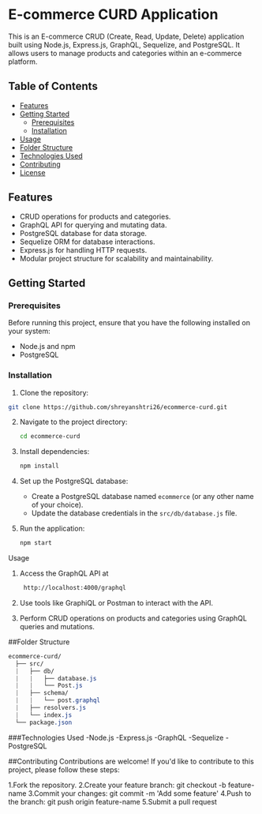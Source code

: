 # E-commerce CURD Application

This is an E-commerce CRUD (Create, Read, Update, Delete) application built using Node.js, Express.js, GraphQL, Sequelize, and PostgreSQL. It allows users to manage products and categories within an e-commerce platform.

## Table of Contents

- [Features](#features)
- [Getting Started](#getting-started)
  - [Prerequisites](#prerequisites)
  - [Installation](#installation)
- [Usage](#usage)
- [Folder Structure](#folder-structure)
- [Technologies Used](#technologies-used)
- [Contributing](#contributing)
- [License](#license)

## Features

- CRUD operations for products and categories.
- GraphQL API for querying and mutating data.
- PostgreSQL database for data storage.
- Sequelize ORM for database interactions.
- Express.js for handling HTTP requests.
- Modular project structure for scalability and maintainability.

## Getting Started

### Prerequisites

Before running this project, ensure that you have the following installed on your system:

- Node.js and npm
- PostgreSQL

### Installation

1. Clone the repository:

```bash
git clone https://github.com/shreyanshtri26/ecommerce-curd.git
```
2. Navigate to the project directory:

    ```bash
    cd ecommerce-curd
    ```

3. Install dependencies:

    ```bash
    npm install
    ```

4. Set up the PostgreSQL database:

    - Create a PostgreSQL database named `ecommerce` (or any other name of your choice).
    - Update the database credentials in the `src/db/database.js` file.

5. Run the application:

    ```bash
    npm start
    ```

Usage
1. Access the GraphQL API at

    ```cmd
     http://localhost:4000/graphql
    ```
2. Use tools like GraphiQL or Postman to interact with the API.
3. Perform CRUD operations on products and categories using GraphQL queries and mutations.

##Folder Structure

```css
ecommerce-curd/
  ├── src/
  |   ├── db/
  |   |   ├── database.js
  |   |   └── Post.js
  |   ├── schema/
  |   |   └── post.graphql
  |   ├── resolvers.js
  |   └── index.js
  └── package.json
```

###Technologies Used
-Node.js
-Express.js
-GraphQL
-Sequelize
-PostgreSQL

##Contributing
    Contributions are welcome! If you'd like to contribute to this project,
    please follow these steps:

1.Fork the repository.
2.Create your feature branch: git checkout -b feature-name
3.Commit your changes: git commit -m 'Add some feature'
4.Push to the branch: git push origin feature-name
5.Submit a pull request

